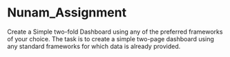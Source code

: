# Nunam_Assignment
Create a Simple two-fold Dashboard using any of the preferred frameworks of your choice. The task is to create a simple two-page dashboard using any standard frameworks for which data is already provided.
